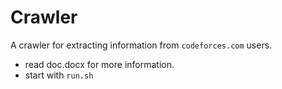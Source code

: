 # Crawler 
A crawler for extracting information from `codeforces.com` users.

- read doc.docx for more information.
- start with `run.sh`

